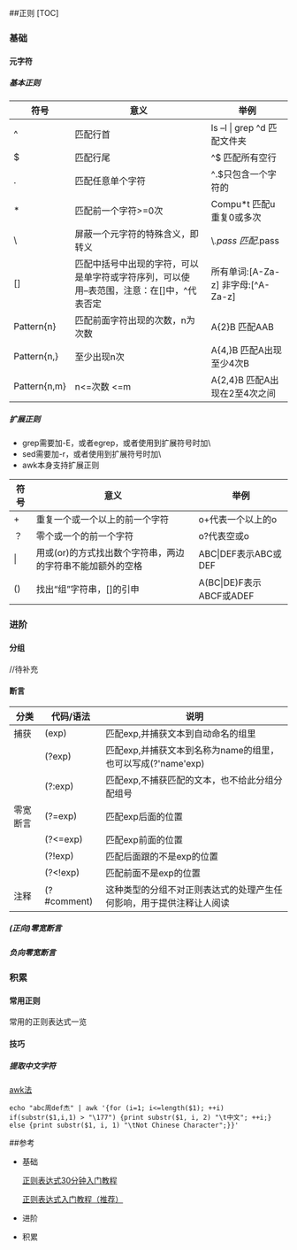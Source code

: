 ##正则
[TOC]

### 基础

#### 元字符

##### 基本正则

| 符号             | 意义                                       | 举例                                  |
| -------------- | ---------------------------------------- | ----------------------------------- |
| ^              | 匹配行首                                     | ls  –l \| grep  ^d            匹配文件夹 |
| $              | 匹配行尾                                     | ^$ 匹配所有空行                           |
| .              | 匹配任意单个字符                                 | ^.$只包含一个字符的                         |
| *              | 匹配前一个字符>=0次                              | Compu*t  匹配u重复0或多次                  |
| \              | 屏蔽一个元字符的特殊含义，即转义                         | \\*\.pass 匹配*.pass                  |
| []             | 匹配中括号中出现的字符，可以是单字符或字符序列，可以使用–表范围，注意：在[]中，^代表否定 | 所有单词:[A-Za-z]  非字母:[^A-Za-z]        |
| Pattern\{n\}   | 匹配前面字符出现的次数，n为次数                         | A\{2\}B  匹配AAB                      |
| Pattern\{n,\}  | 至少出现n次                                   | A\{4,\}B  匹配A出现至少4次B                |
| Pattern\{n,m\} | n<=次数 <=m                                | A\{2,4\}B 匹配A出现在2至4次之间              |

##### 扩展正则

- grep需要加-E，或者egrep，或者使用到扩展符号时加\
- sed需要加-r，或者使用到扩展符号时加\
- awk本身支持扩展正则

| 符号   | 意义                              | 举例                    |
| ---- | ------------------------------- | --------------------- |
| +    | 重复一个或一个以上的前一个字符                 | o+代表一个以上的o            |
| ？    | 零个或一个的前一个字符                     | o?代表空或o               |
| \|   | 用或(or)的方式找出数个字符串，两边的字符串不能加额外的空格 | ABC\|DEF表示ABC或DEF     |
| ()   | 找出“组”字符串，[]的引申                  | A(BC\|DE)F表示ABCF或ADEF |

### 进阶

#### 分组

//待补充

#### 断言

| 分类   | 代码/语法        | 说明                                       |
| ---- | ------------ | ---------------------------------------- |
| 捕获   | (exp)        | 匹配exp,并捕获文本到自动命名的组里                      |
|      | (?<name>exp) | 匹配exp,并捕获文本到名称为name的组里，也可以写成(?'name'exp) |
|      | (?:exp)      | 匹配exp,不捕获匹配的文本，也不给此分组分配组号                |
| 零宽断言 | (?=exp)      | 匹配exp后面的位置                               |
|      | (?<=exp)     | 匹配exp前面的位置                               |
|      | (?!exp)      | 匹配后面跟的不是exp的位置                           |
|      | (?<!exp)     | 匹配前面不是exp的位置                             |
| 注释   | (?#comment)  | 这种类型的分组不对正则表达式的处理产生任何影响，用于提供注释让人阅读       |

##### (正向)零宽断言



##### 负向零宽断言

### 积累

#### 常用正则

常用的正则表达式一览

#### 技巧

##### 提取中文字符

[awk法](http://bxhsix.blog.hexun.com/71286104_d.html)

```shell
echo "abc周def杰" | awk '{for (i=1; i<=length($1); ++i) if(substr($1,i,1) > "\177") {print substr($1, i, 2) "\t中文"; ++i;} else {print substr($1, i, 1) "\tNot Chinese Character";}}'   
```



 ##参考

- 基础

  [正则表达式30分钟入门教程](http://www.oschina.net/question/12_9507)

  [正则表达式入门教程（推荐）](http://www.cnblogs.com/deerchao/archive/2006/08/24/zhengzhe30fengzhongjiaocheng.html)

- 进阶

- 积累

  ​